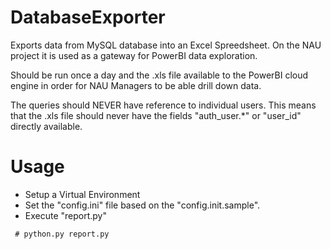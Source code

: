 # DatabaseExporter

Exports data from MySQL database into an Excel Spreedsheet. On the NAU project it is
used as a gateway for PowerBI data exploration.

Should be run once a day and the .xls file available to the PowerBI cloud engine
in order for NAU Managers to be able drill down data.

The queries should NEVER have reference to individual users. This means that the .xls
file should never have the fields "auth_user.*" or "user_id" directly available.

# Usage

 - Setup a Virtual Environment
 - Set the "config.ini" file based on the "config.init.sample".
 - Execute "report.py"

```
 # python.py report.py
```

